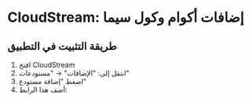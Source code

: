 # CloudStream: إضافات أكوام وكول سيما

## طريقة التثبيت في التطبيق

1. افتح CloudStream
2. انتقل إلى: "الإضافات" → "مستودعات"
3. اضغط "إضافة مستودع"
4. أضف هذا الرابط:
